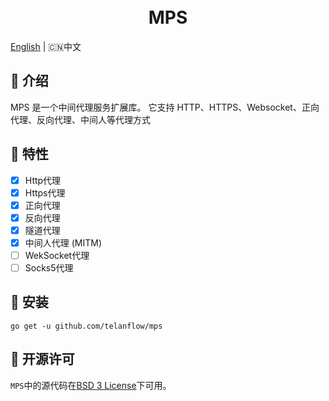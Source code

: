 <h1 align="center">
  <br>MPS<br>
</h1>

[English](README.md) | 🇨🇳中文

## 📖 介绍
MPS 是一个中间代理服务扩展库。
它支持 HTTP、HTTPS、Websocket、正向代理、反向代理、中间人等代理方式

## 🚀 特性

- [X] Http代理
- [X] Https代理
- [X] 正向代理
- [X] 反向代理
- [X] 隧道代理
- [X] 中间人代理 (MITM)
- [ ] WekSocket代理
- [ ] Socks5代理

## 🧰 安装

```
go get -u github.com/telanflow/mps
```

## 📄 开源许可
`MPS`中的源代码在[BSD 3 License](/LICENSE)下可用。

